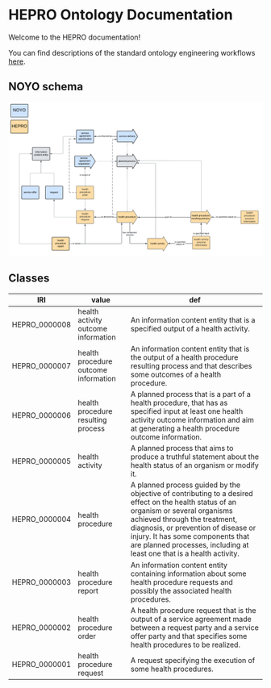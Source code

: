 # HEPRO Ontology Documentation

[//]: # "This file is meant to be edited by the ontology maintainer."

Welcome to the HEPRO documentation!

You can find descriptions of the standard ontology engineering workflows [here](odk-workflows/index.md).

## NOYO schema

![Screenshot](img/HEPRO.png)

## Classes

|IRI          |value                               |def                                                                                                                                                                                                                                                                                                                       |
|-------------|------------------------------------|--------------------------------------------------------------------------------------------------------------------------------------------------------------------------------------------------------------------------------------------------------------------------------------------------------------------------|
|HEPRO_0000008|health activity outcome information |An information content entity that is a specified output of a health activity.                                                                                                                                                                                                                                            |
|HEPRO_0000007|health procedure outcome information|An information content entity that is the output of a health procedure resulting process and that describes some outcomes of a health procedure.                                                                                                                                                                          |
|HEPRO_0000006|health procedure resulting process  |A planned process that is a part of a health procedure, that has as specified input at least one health activity outcome information and aim at generating a health procedure outcome information.                                                                                                                        |
|HEPRO_0000005|health activity                     |A planned process that aims to produce a truthful statement about the health status of an organism or modify it.                                                                                                                                                                                                          |
|HEPRO_0000004|health procedure                    |A planned process guided by the objective of contributing to a desired effect on the health status of an organism or several organisms achieved through the treatment, diagnosis, or prevention of disease or injury. It has some components that are planned processes, including at least one that is a health activity.|
|HEPRO_0000003|health procedure report             |An information content entity containing information about some health procedure requests and possibly the associated health procedures.                                                                                                                                                                                  |
|HEPRO_0000002|health procedure order              |A health procedure request  that is the output of a service agreement made between a request party and a service offer party and that specifies some health procedures to be realized.                                                                                                                                    |
|HEPRO_0000001|health procedure request            |A request specifying the execution of some health procedures.                                                                                                                                                                                                                                                             |

